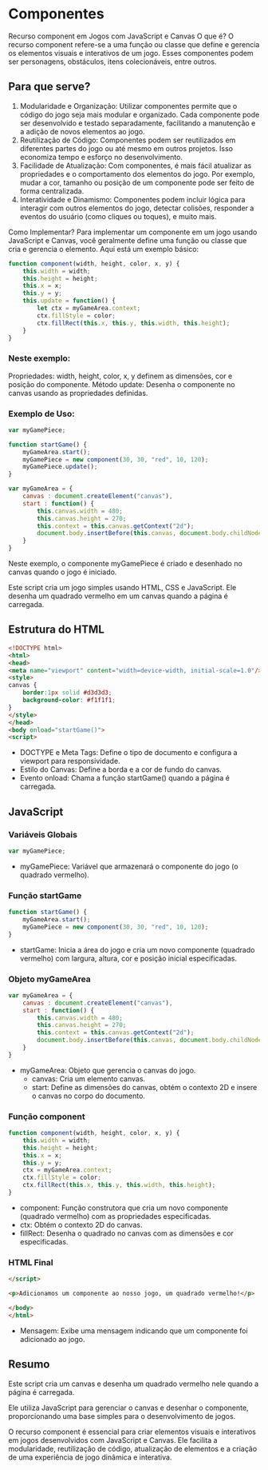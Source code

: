 # Componentes

Recurso component em Jogos com JavaScript e Canvas
O que é? O recurso component refere-se a uma função ou classe que define e gerencia os elementos visuais e interativos de um jogo. Esses componentes podem ser personagens, obstáculos, itens colecionáveis, entre outros.

## Para que serve?

1. Modularidade e Organização: Utilizar componentes permite que o código do jogo seja mais modular e organizado. Cada componente pode ser desenvolvido e testado separadamente, facilitando a manutenção e a adição de novos elementos ao jogo.
2. Reutilização de Código: Componentes podem ser reutilizados em diferentes partes do jogo ou até mesmo em outros projetos. Isso economiza tempo e esforço no desenvolvimento.
3. Facilidade de Atualização: Com componentes, é mais fácil atualizar as propriedades e o comportamento dos elementos do jogo. Por exemplo, mudar a cor, tamanho ou posição de um componente pode ser feito de forma centralizada.
4. Interatividade e Dinamismo: Componentes podem incluir lógica para interagir com outros elementos do jogo, detectar colisões, responder a eventos do usuário (como cliques ou toques), e muito mais.

Como Implementar? Para implementar um componente em um jogo usando JavaScript e Canvas, você geralmente define uma função ou classe que cria e gerencia o elemento. Aqui está um exemplo básico:

``` javascript
function component(width, height, color, x, y) {
    this.width = width;
    this.height = height;
    this.x = x;
    this.y = y;
    this.update = function() {
        let ctx = myGameArea.context;
        ctx.fillStyle = color;
        ctx.fillRect(this.x, this.y, this.width, this.height);
    }
}
```

### Neste exemplo:

Propriedades: width, height, color, x, y definem as dimensões, cor e posição do componente.
Método update: Desenha o componente no canvas usando as propriedades definidas.

### Exemplo de Uso:

``` javascript
var myGamePiece;

function startGame() {
    myGameArea.start();
    myGamePiece = new component(30, 30, "red", 10, 120);
    myGamePiece.update();
}

var myGameArea = {
    canvas : document.createElement("canvas"),
    start : function() {
        this.canvas.width = 480;
        this.canvas.height = 270;
        this.context = this.canvas.getContext("2d");
        document.body.insertBefore(this.canvas, document.body.childNodes[0]);
    }
}
```

Neste exemplo, o componente myGamePiece é criado e desenhado no canvas quando o jogo é iniciado.


Este script cria um jogo simples usando HTML, CSS e JavaScript. Ele desenha um quadrado vermelho em um canvas quando a página é carregada.

## Estrutura do HTML

```html
<!DOCTYPE html>
<html>
<head>
<meta name="viewport" content="width=device-width, initial-scale=1.0"/>
<style>
canvas {
    border:1px solid #d3d3d3;
    background-color: #f1f1f1;
}
</style>
</head>
<body onload="startGame()">
<script>
```

* DOCTYPE e Meta Tags: Define o tipo de documento e configura a viewport para responsividade.
* Estilo do Canvas: Define a borda e a cor de fundo do canvas.
* Evento onload: Chama a função startGame() quando a página é carregada.

## JavaScript
### Variáveis Globais

``` javascript
var myGamePiece;
```

* myGamePiece: Variável que armazenará o componente do jogo (o quadrado vermelho).

### Função startGame
``` javascript
function startGame() {
    myGameArea.start();
    myGamePiece = new component(30, 30, "red", 10, 120);
}
```

* startGame: Inicia a área do jogo e cria um novo componente (quadrado vermelho) com largura, altura, cor e posição inicial especificadas.

### Objeto myGameArea
``` javascript
var myGameArea = {
    canvas : document.createElement("canvas"),
    start : function() {
        this.canvas.width = 480;
        this.canvas.height = 270;
        this.context = this.canvas.getContext("2d");
        document.body.insertBefore(this.canvas, document.body.childNodes[0]);
    }
}
```

* myGameArea: Objeto que gerencia o canvas do jogo.
  * canvas: Cria um elemento canvas.
  * start: Define as dimensões do canvas, obtém o contexto 2D e insere o canvas no corpo do documento.

### Função component
``` javascript
function component(width, height, color, x, y) {
    this.width = width;
    this.height = height;
    this.x = x;
    this.y = y;    
    ctx = myGameArea.context;
    ctx.fillStyle = color;
    ctx.fillRect(this.x, this.y, this.width, this.height);
}
```

* component: Função construtora que cria um novo componente (quadrado vermelho) com as propriedades especificadas.
* ctx: Obtém o contexto 2D do canvas.
* fillRect: Desenha o quadrado no canvas com as dimensões e cor especificadas.

### HTML Final
``` html
</script>

<p>Adicionamos um componente ao nosso jogo, um quadrado vermelho!</p>

</body>
</html>
```

* Mensagem: Exibe uma mensagem indicando que um componente foi adicionado ao jogo.

## Resumo
Este script cria um canvas e desenha um quadrado vermelho nele quando a página é carregada. 

Ele utiliza JavaScript para gerenciar o canvas e desenhar o componente, proporcionando uma base simples para o desenvolvimento de jogos.

O recurso component é essencial para criar elementos visuais e interativos em jogos desenvolvidos com JavaScript e Canvas. Ele facilita a modularidade, reutilização de código, atualização de elementos e a criação de uma experiência de jogo dinâmica e interativa.